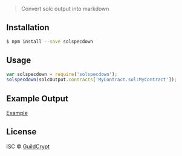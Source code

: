 > Convert solc output into markdown

## Installation

```sh
$ npm install --save solspecdown
```

## Usage

```js
var solspecdown = require('solspecdown');
solspecdown(solcOutput.contracts['MyContract.sol:MyContract']);
```

## Example Output
[Example](https://github.com/GuildCrypt/solspecdown/blob/master/test/test.output.md)

## License

ISC © [GuildCrypt]()
